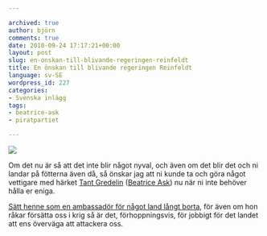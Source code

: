 ```yaml
---

archived: true
author: björn
comments: true
date: 2010-09-24 17:17:21+00:00
layout: post
slug: en-onskan-till-blivande-regeringen-reinfeldt
title: En önskan till blivande regeringen Reinfeldt
language: sv-SE
wordpress_id: 227
categories:
- Svenska inlägg
tags:
- beatrice-ask
- piratpartiet

---
```




[![](http://sanitarium.se/files/uploads/2010/09/Judge-Ask-480px-300x168.jpg)](http://rickfalkvinge.se/2010/06/10/ask-dredd-hittar-spar-av-olaga-rattssakerhet-och-ingriper-direkt/)

Om det nu är så att det inte blir något nyval, och även om det blir det och ni landar på fötterna även då, så önskar jag att ni kunde ta och göra något vettigare med härket [Tant Gredelin](http://www.annatroberg.com/2010/03/19/tant-gredelin-foresprakar-skampale/) ([Beatrice Ask](http://henrikalexandersson.blogspot.com/search/label/Beatrice%20Ask)) nu när ni inte behöver hålla er eniga. 

[Sätt henne som en ambassadör för något land långt borta](http://futuriteter.blogg.se/2010/september/reinfelds-chans.html), för även om hon råkar försätta oss i krig så är det, förhoppningsvis, för jobbigt för det landet att ens överväga att attackera oss.
